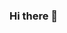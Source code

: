### Hi there 👋

<!--
**elrondcatz/elrondcatz** is a ✨ _special_ ✨ repository because its `README.md` (this file) appears on your GitHub profile.

